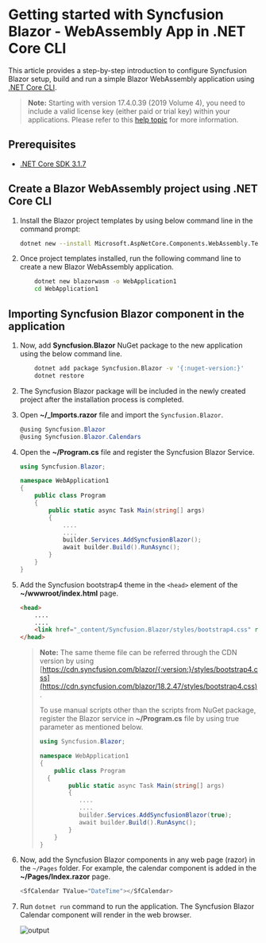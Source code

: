 <!-- markdownlint-disable MD024 -->

# Getting started with Syncfusion Blazor - WebAssembly App in .NET Core CLI

This article provides a step-by-step introduction to configure Syncfusion Blazor setup, build and run a simple Blazor WebAssembly application using [.NET Core CLI](https://dotnet.microsoft.com/download/dotnet-core/3.1).


> **Note:** Starting with version 17.4.0.39 (2019 Volume 4), you need to include a valid license key (either paid or trial key) within your applications. Please refer to this [help topic](https://help.syncfusion.com/common/essential-studio/licensing/license-key#blazor) for more information.

## Prerequisites

* [.NET Core SDK 3.1.7](https://dotnet.microsoft.com/download/dotnet-core/3.1)

## Create a Blazor WebAssembly project using .NET Core CLI

1. Install the Blazor project templates by using below command line in the command prompt:

    ```bash
    dotnet new --install Microsoft.AspNetCore.Components.WebAssembly.Templates::3.2.1
    ````

2. Once project templates installed, run the following command line to create a new Blazor WebAssembly application.
    
    ```bash
        dotnet new blazorwasm -o WebApplication1
        cd WebApplication1
    ```

## Importing Syncfusion Blazor component in the application

1. Now, add **Syncfusion.Blazor** NuGet package to the new application using the below command line.

    ```bash
        dotnet add package Syncfusion.Blazor -v '{:nuget-version:}'
        dotnet restore
    ```

2. The Syncfusion Blazor package will be included in the newly created project after the installation process is completed.

3. Open **~/_Imports.razor** file and import the `Syncfusion.Blazor`.

    ```csharp
    @using Syncfusion.Blazor
    @using Syncfusion.Blazor.Calendars
    ```

4. Open the **~/Program.cs** file and register the Syncfusion Blazor Service.

    ```csharp
    using Syncfusion.Blazor;

    namespace WebApplication1
    {
        public class Program
        {
            public static async Task Main(string[] args)
            {
                ....
                ....
                builder.Services.AddSyncfusionBlazor();
                await builder.Build().RunAsync();
            }
        }
    }
    ```

5. Add the Syncfusion bootstrap4 theme in the `<head>` element of the **~/wwwroot/index.html** page.

    ```html
    <head>
        ....
        ....
        <link href="_content/Syncfusion.Blazor/styles/bootstrap4.css" rel="stylesheet" />
    </head>
    ```
    > **Note:** The same theme file can be referred through the CDN version by using [https://cdn.syncfusion.com/blazor/{:version:}/styles/bootstrap4.css](https://cdn.syncfusion.com/blazor/18.2.47/styles/bootstrap4.css).
    > 
    > To use manual scripts other than the scripts from NuGet package, register the Blazor service in **~/Program.cs** file by using true parameter as mentioned below.
    > ```csharp
    > using Syncfusion.Blazor;
    >
    > namespace WebApplication1
    > {
    >     public class Program
    >   {
    >         public static async Task Main(string[] args)
    >         {
    >            ....
    >            ....
    >            builder.Services.AddSyncfusionBlazor(true);
    >            await builder.Build().RunAsync();
    >         }
    >     }
    > }
    >
    > ```

6. Now, add the Syncfusion Blazor components in any web page (razor) in the `~/Pages` folder. For example, the calendar component is added in the **~/Pages/Index.razor** page.

    ```csharp
    <SfCalendar TValue="DateTime"></SfCalendar>
    ```

7. Run `dotnet run` command to run the application. The Syncfusion Blazor Calendar component will render in the web browser.

    ![output](images/browser-output.png)
